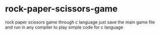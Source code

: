# rock-paper-scissors-game
rock paper scissors game through c language
just save the main game file and run in any compiler to play
simple code for c language
